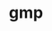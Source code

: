 ---
title: "gmp"
layout: cache
categories: [package, develop]
meta: {"versions": ["6.2.1"], "compilers": ["cce@=15.0.1", "gcc@=10.3.0", "gcc@=11.4.0", "gcc@=7.3.1", "gcc@=7.5.0", "gcc@=9.4.0", "oneapi@=2023.2.0", "oneapi@=2024.0.0"], "oss": ["amzn2", "rhel8", "sle_hpc15", "ubuntu18.04", "ubuntu20.04", "ubuntu22.04"], "platforms": ["linux"], "targets": ["aarch64", "neoverse_n1", "neoverse_v1", "neoverse_v2", "ppc64le", "x86_64_v3", "x86_64_v4", "zen4"], "stacks": ["aws-isc", "aws-isc-aarch64", "developer-tools", "e4s", "e4s-aarch64", "e4s-cray-rhel", "e4s-cray-sles", "e4s-neoverse-v2", "e4s-neoverse_v1", "e4s-oneapi", "e4s-power", "radiuss", "root", "tutorial"], "num_specs": 17, "num_specs_by_stack": {"aws-isc-aarch64": 2, "root": 17, "aws-isc": 1, "e4s-cray-rhel": 1, "e4s-cray-sles": 1, "developer-tools": 1, "radiuss": 1, "e4s-neoverse_v1": 1, "e4s-power": 2, "e4s": 1, "e4s-oneapi": 2, "e4s-aarch64": 2, "e4s-neoverse-v2": 1, "tutorial": 1}}
spec_details: [{"hash": "ffzyt666roselr2cgexikfv4fy3uiubn", "compiler": "gcc@=7.3.1", "versions": ["6.2.1"], "os": "amzn2", "platform": "linux", "target": "aarch64", "variants": ["build_system=autotools", "+cxx", "libs=shared,static", "patches=69ad2e2"], "stacks": ["aws-isc-aarch64", "root"], "size": "-", "tarball": "https://binaries.spack.io/develop/build_cache/linux-amzn2-aarch64/gcc-7.3.1/gmp-6.2.1/linux-amzn2-aarch64-gcc-7.3.1-gmp-6.2.1-ffzyt666roselr2cgexikfv4fy3uiubn.spack"}, {"hash": "esngxeyvi5255xtpbrzzmtz2slh6l5j2", "compiler": "gcc@=7.3.1", "versions": ["6.2.1"], "os": "amzn2", "platform": "linux", "target": "neoverse_n1", "variants": ["build_system=autotools", "+cxx", "libs=shared,static", "patches=69ad2e2"], "stacks": ["aws-isc-aarch64", "root"], "size": "-", "tarball": "https://binaries.spack.io/develop/build_cache/linux-amzn2-neoverse_n1/gcc-7.3.1/gmp-6.2.1/linux-amzn2-neoverse_n1-gcc-7.3.1-gmp-6.2.1-esngxeyvi5255xtpbrzzmtz2slh6l5j2.spack"}, {"hash": "xvsycvnwtltpuyehg4wrrlr3l3fdchyh", "compiler": "gcc@=7.3.1", "versions": ["6.2.1"], "os": "amzn2", "platform": "linux", "target": "x86_64_v3", "variants": ["build_system=autotools", "+cxx", "libs=shared,static", "patches=69ad2e2"], "stacks": ["aws-isc", "root"], "size": "-", "tarball": "https://binaries.spack.io/develop/build_cache/linux-amzn2-x86_64_v3/gcc-7.3.1/gmp-6.2.1/linux-amzn2-x86_64_v3-gcc-7.3.1-gmp-6.2.1-xvsycvnwtltpuyehg4wrrlr3l3fdchyh.spack"}, {"hash": "plznjn7ixk4dfjm7z7tdqjcuajiwh6dw", "compiler": "cce@=15.0.1", "versions": ["6.2.1"], "os": "rhel8", "platform": "linux", "target": "zen4", "variants": ["build_system=autotools", "+cxx", "libs=shared,static", "patches=69ad2e2"], "stacks": ["e4s-cray-rhel", "root"], "size": "-", "tarball": "https://binaries.spack.io/develop/build_cache/linux-rhel8-zen4/cce-15.0.1/gmp-6.2.1/linux-rhel8-zen4-cce-15.0.1-gmp-6.2.1-plznjn7ixk4dfjm7z7tdqjcuajiwh6dw.spack"}, {"hash": "qd7tamzek5ubgxqgphjv5gv3hxw375lh", "compiler": "gcc@=10.3.0", "versions": ["6.2.1"], "os": "sle_hpc15", "platform": "linux", "target": "x86_64_v4", "variants": ["build_system=autotools", "+cxx", "libs=shared,static", "patches=69ad2e2"], "stacks": ["e4s-cray-sles", "root"], "size": "-", "tarball": "https://binaries.spack.io/develop/build_cache/linux-sle_hpc15-x86_64_v4/gcc-10.3.0/gmp-6.2.1/linux-sle_hpc15-x86_64_v4-gcc-10.3.0-gmp-6.2.1-qd7tamzek5ubgxqgphjv5gv3hxw375lh.spack"}, {"hash": "whpryti4ajdxdhr7vne7vktnb5jzfhal", "compiler": "gcc@=7.5.0", "versions": ["6.2.1"], "os": "ubuntu18.04", "platform": "linux", "target": "x86_64_v3", "variants": ["build_system=autotools", "+cxx", "libs=shared,static", "patches=69ad2e2"], "stacks": ["developer-tools", "root"], "size": "-", "tarball": "https://binaries.spack.io/develop/build_cache/linux-ubuntu18.04-x86_64_v3/gcc-7.5.0/gmp-6.2.1/linux-ubuntu18.04-x86_64_v3-gcc-7.5.0-gmp-6.2.1-whpryti4ajdxdhr7vne7vktnb5jzfhal.spack"}, {"hash": "apf5wcezeexppuv42hvidhylzkwjv3vt", "compiler": "gcc@=7.5.0", "versions": ["6.2.1"], "os": "ubuntu18.04", "platform": "linux", "target": "x86_64_v3", "variants": ["build_system=autotools", "+cxx", "libs=shared,static", "patches=69ad2e2"], "stacks": ["radiuss", "root"], "size": "-", "tarball": "https://binaries.spack.io/develop/build_cache/linux-ubuntu18.04-x86_64_v3/gcc-7.5.0/gmp-6.2.1/linux-ubuntu18.04-x86_64_v3-gcc-7.5.0-gmp-6.2.1-apf5wcezeexppuv42hvidhylzkwjv3vt.spack"}, {"hash": "5u5n5em7hw52w6srzogtdjahnhv7nmk5", "compiler": "gcc@=11.4.0", "versions": ["6.2.1"], "os": "ubuntu20.04", "platform": "linux", "target": "neoverse_v1", "variants": ["build_system=autotools", "+cxx", "libs=shared,static", "patches=69ad2e2"], "stacks": ["root", "e4s-neoverse_v1"], "size": "-", "tarball": "https://binaries.spack.io/develop/build_cache/linux-ubuntu20.04-neoverse_v1/gcc-11.4.0/gmp-6.2.1/linux-ubuntu20.04-neoverse_v1-gcc-11.4.0-gmp-6.2.1-5u5n5em7hw52w6srzogtdjahnhv7nmk5.spack"}, {"hash": "mslgbaisk5lmho6jyebmxnphbfx37voh", "compiler": "gcc@=9.4.0", "versions": ["6.2.1"], "os": "ubuntu20.04", "platform": "linux", "target": "ppc64le", "variants": ["build_system=autotools", "+cxx", "libs=shared,static", "patches=69ad2e2"], "stacks": ["e4s-power", "root"], "size": "-", "tarball": "https://binaries.spack.io/develop/build_cache/linux-ubuntu20.04-ppc64le/gcc-9.4.0/gmp-6.2.1/linux-ubuntu20.04-ppc64le-gcc-9.4.0-gmp-6.2.1-mslgbaisk5lmho6jyebmxnphbfx37voh.spack"}, {"hash": "mprdukhcp6bypefhozyeldsc4oidk25j", "compiler": "gcc@=9.4.0", "versions": ["6.2.1"], "os": "ubuntu20.04", "platform": "linux", "target": "ppc64le", "variants": ["build_system=autotools", "+cxx", "libs=shared,static", "patches=69ad2e2"], "stacks": ["e4s-power", "root"], "size": "-", "tarball": "https://binaries.spack.io/develop/build_cache/linux-ubuntu20.04-ppc64le/gcc-9.4.0/gmp-6.2.1/linux-ubuntu20.04-ppc64le-gcc-9.4.0-gmp-6.2.1-mprdukhcp6bypefhozyeldsc4oidk25j.spack"}, {"hash": "sd4ps65dd2uk2jy36u5zf7xv277mp2mu", "compiler": "gcc@=11.4.0", "versions": ["6.2.1"], "os": "ubuntu20.04", "platform": "linux", "target": "x86_64_v3", "variants": ["build_system=autotools", "+cxx", "libs=shared,static", "patches=69ad2e2"], "stacks": ["e4s", "root"], "size": "-", "tarball": "https://binaries.spack.io/develop/build_cache/linux-ubuntu20.04-x86_64_v3/gcc-11.4.0/gmp-6.2.1/linux-ubuntu20.04-x86_64_v3-gcc-11.4.0-gmp-6.2.1-sd4ps65dd2uk2jy36u5zf7xv277mp2mu.spack"}, {"hash": "lz5qba5frawybc4xh3ancyshezpimjoh", "compiler": "oneapi@=2023.2.0", "versions": ["6.2.1"], "os": "ubuntu20.04", "platform": "linux", "target": "x86_64_v3", "variants": ["build_system=autotools", "+cxx", "libs=shared,static", "patches=69ad2e2"], "stacks": ["e4s-oneapi", "root"], "size": "-", "tarball": "https://binaries.spack.io/develop/build_cache/linux-ubuntu20.04-x86_64_v3/oneapi-2023.2.0/gmp-6.2.1/linux-ubuntu20.04-x86_64_v3-oneapi-2023.2.0-gmp-6.2.1-lz5qba5frawybc4xh3ancyshezpimjoh.spack"}, {"hash": "6qzjoqvjuyhhocd7vtqxc6wuhf25l52l", "compiler": "gcc@=11.4.0", "versions": ["6.2.1"], "os": "ubuntu22.04", "platform": "linux", "target": "aarch64", "variants": ["build_system=autotools", "+cxx", "libs=shared,static", "patches=69ad2e2"], "stacks": ["e4s-aarch64", "root"], "size": "-", "tarball": "https://binaries.spack.io/develop/build_cache/linux-ubuntu22.04-aarch64/gcc-11.4.0/gmp-6.2.1/linux-ubuntu22.04-aarch64-gcc-11.4.0-gmp-6.2.1-6qzjoqvjuyhhocd7vtqxc6wuhf25l52l.spack"}, {"hash": "nq2o752oz35roqbtf5jk7strtno7gorm", "compiler": "gcc@=11.4.0", "versions": ["6.2.1"], "os": "ubuntu22.04", "platform": "linux", "target": "aarch64", "variants": ["build_system=autotools", "+cxx", "libs=shared,static", "patches=69ad2e2"], "stacks": ["e4s-aarch64", "root"], "size": "-", "tarball": "https://binaries.spack.io/develop/build_cache/linux-ubuntu22.04-aarch64/gcc-11.4.0/gmp-6.2.1/linux-ubuntu22.04-aarch64-gcc-11.4.0-gmp-6.2.1-nq2o752oz35roqbtf5jk7strtno7gorm.spack"}, {"hash": "6zw6wnxd2kvctanw6d2j7g4u5hfcqkrb", "compiler": "gcc@=11.4.0", "versions": ["6.2.1"], "os": "ubuntu22.04", "platform": "linux", "target": "neoverse_v2", "variants": ["build_system=autotools", "+cxx", "libs=shared,static", "patches=69ad2e2"], "stacks": ["e4s-neoverse-v2", "root"], "size": "-", "tarball": "https://binaries.spack.io/develop/build_cache/linux-ubuntu22.04-neoverse_v2/gcc-11.4.0/gmp-6.2.1/linux-ubuntu22.04-neoverse_v2-gcc-11.4.0-gmp-6.2.1-6zw6wnxd2kvctanw6d2j7g4u5hfcqkrb.spack"}, {"hash": "254nhmvisdzsqedjg5ug3snox3l5pgjv", "compiler": "gcc@=11.4.0", "versions": ["6.2.1"], "os": "ubuntu22.04", "platform": "linux", "target": "x86_64_v3", "variants": ["build_system=autotools", "+cxx", "libs=shared,static", "patches=69ad2e2"], "stacks": ["tutorial", "root"], "size": "-", "tarball": "https://binaries.spack.io/develop/build_cache/linux-ubuntu22.04-x86_64_v3/gcc-11.4.0/gmp-6.2.1/linux-ubuntu22.04-x86_64_v3-gcc-11.4.0-gmp-6.2.1-254nhmvisdzsqedjg5ug3snox3l5pgjv.spack"}, {"hash": "o7pipm735xcjroapwcwhjgttymx7neh6", "compiler": "oneapi@=2024.0.0", "versions": ["6.2.1"], "os": "ubuntu22.04", "platform": "linux", "target": "x86_64_v3", "variants": ["build_system=autotools", "+cxx", "libs=shared,static", "patches=69ad2e2"], "stacks": ["e4s-oneapi", "root"], "size": "-", "tarball": "https://binaries.spack.io/develop/build_cache/linux-ubuntu22.04-x86_64_v3/oneapi-2024.0.0/gmp-6.2.1/linux-ubuntu22.04-x86_64_v3-oneapi-2024.0.0-gmp-6.2.1-o7pipm735xcjroapwcwhjgttymx7neh6.spack"}]
---